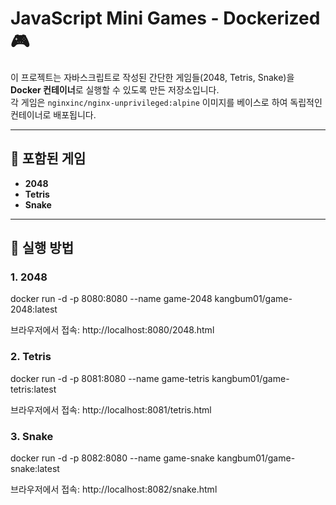 # JavaScript Mini Games - Dockerized 🎮

이 프로젝트는 자바스크립트로 작성된 간단한 게임들(2048, Tetris, Snake)을 **Docker 컨테이너**로 실행할 수 있도록 만든 저장소입니다.  
각 게임은 `nginxinc/nginx-unprivileged:alpine` 이미지를 베이스로 하여 독립적인 컨테이너로 배포됩니다.

---

## 📌 포함된 게임
- **2048**
- **Tetris**
- **Snake**

---

## 🚀 실행 방법

### 1. 2048
docker run -d -p 8080:8080 --name game-2048 kangbum01/game-2048:latest

브라우저에서 접속:
http://localhost:8080/2048.html

### 2. Tetris
docker run -d -p 8081:8080 --name game-tetris kangbum01/game-tetris:latest

브라우저에서 접속:
http://localhost:8081/tetris.html

### 3. Snake
docker run -d -p 8082:8080 --name game-snake kangbum01/game-snake:latest

브라우저에서 접속:
http://localhost:8082/snake.html
